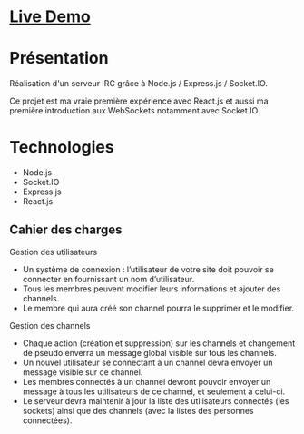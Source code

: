 # [Live Demo](https://nverdavtyan-my-irc.netlify.app/)

# Présentation
Réalisation d'un serveur IRC grâce à Node.js / Express.js / Socket.IO.

Ce projet est ma vraie première expérience avec React.js et aussi ma première introduction aux WebSockets notamment avec Socket.IO.

# Technologies

 - Node.js
 - Socket.IO
 - Express.js
 - React.js

## Cahier des charges

Gestion des utilisateurs
  + Un système de connexion : l’utilisateur de votre site doit pouvoir se connecter en fournissant un nom d’utilisateur.
  + Tous les membres peuvent modifier leurs informations et ajouter des channels.
  + Le membre qui aura créé son channel pourra le supprimer et le modifier.

Gestion des channels
  + Chaque action (création et suppression) sur les channels et changement de pseudo enverra un message global visible sur tous les channels.
  + Un nouvel utilisateur se connectant à un channel devra envoyer un message visible sur ce channel.
  + Les membres connectés à un channel devront pouvoir envoyer un message à tous les utilisateurs de
ce channel, et seulement à celui-ci.
  + Le serveur devra maintenir à jour la liste des utilisateurs connectés (les sockets) ainsi que des channels
(avec la listes des personnes connectées).
